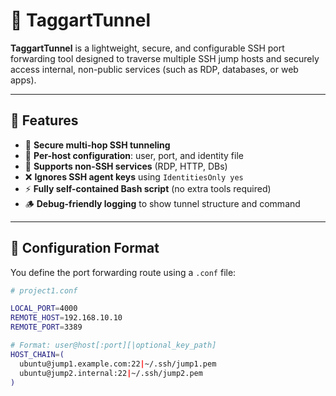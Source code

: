 # 🧭 TaggartTunnel

**TaggartTunnel** is a lightweight, secure, and configurable SSH port forwarding tool designed to traverse multiple
SSH jump hosts and securely access internal, non-public services (such as RDP, databases, or web apps).

---

## 🚀 Features

- 🔐 **Secure multi-hop SSH tunneling**
- 🔧 **Per-host configuration**: user, port, and identity file
- 🧱 **Supports non-SSH services** (RDP, HTTP, DBs)
- ❌ **Ignores SSH agent keys** using `IdentitiesOnly yes`
- ⚡ **Fully self-contained Bash script** (no extra tools required)
- 🪵 **Debug-friendly logging** to show tunnel structure and command

---

## 📁 Configuration Format

You define the port forwarding route using a `.conf` file:

```bash
# project1.conf

LOCAL_PORT=4000
REMOTE_HOST=192.168.10.10
REMOTE_PORT=3389

# Format: user@host[:port][|optional_key_path]
HOST_CHAIN=(
  ubuntu@jump1.example.com:22|~/.ssh/jump1.pem
  ubuntu@jump2.internal:22|~/.ssh/jump2.pem
)
